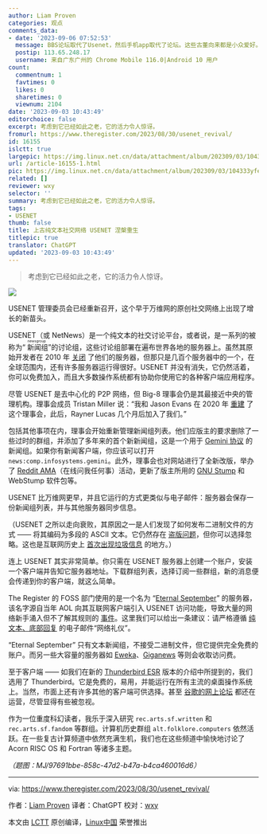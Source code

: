 ```yaml
---
author: Liam Proven
categories: 观点
comments_data:
- date: '2023-09-06 07:52:53'
  message: BBS论坛取代了Usenet，然后手机app取代了论坛。这些古董向来都是小众爱好。
  postip: 113.65.248.17
  username: 来自广东广州的 Chrome Mobile 116.0|Android 10 用户
count:
  commentnum: 1
  favtimes: 0
  likes: 0
  sharetimes: 0
  viewnum: 2104
date: '2023-09-03 10:43:49'
editorchoice: false
excerpt: 考虑到它已经如此之老，它的活力令人惊讶。
fromurl: https://www.theregister.com/2023/08/30/usenet_revival/
id: 16155
islctt: true
largepic: https://img.linux.net.cn/data/attachment/album/202309/03/104333yfeyycmymbnyc1yn.jpg
url: /article-16155-1.html
pic: https://img.linux.net.cn/data/attachment/album/202309/03/104333yfeyycmymbnyc1yn.jpg.thumb.jpg
related: []
reviewer: wxy
selector: ''
summary: 考虑到它已经如此之老，它的活力令人惊讶。
tags:
- USENET
thumb: false
title: 上古纯文本社交网络 USENET 涅槃重生
titlepic: true
translator: ChatGPT
updated: '2023-09-03 10:43:49'
---
```



> 
> 考虑到它已经如此之老，它的活力令人惊讶。
> 
> 
> 


![](https://img.linux.net.cn/data/attachment/album/202309/03/104333yfeyycmymbnyc1yn.jpg)


USENET 管理委员会已经重新召开，这个早于万维网的原创社交网络上出现了增长的新苗头。


USENET（或 NetNews）是一个纯文本的社交讨论平台，或者说，是一系列的被称为“<ruby> 新闻组 <rt>  newsgroup </rt></ruby>”的讨论组，这些讨论组部署在遍布世界各地的服务器上。虽然其原始开发者在 2010 年 [关闭](https://www.theregister.com/2010/05/20/usenet_duke_server/) 了他们的服务器，但那只是几百个服务器中的一个，在全球范围内，还有许多服务器运行得很好。USENET 并没有消失，它仍然活着，你可以免费加入，而且大多数操作系统都有协助你使用它的各种客户端应用程序。


尽管 USENET 是去中心化的 P2P 网络，但 Big-8 理事会仍是其最接近中央的管理机构。理事会成员 Tristan Miller 说：“我和 Jason Evans 在 2020 年 [重建](https://www.big-8.org/wiki/Press_releases/2020-11) 了这个理事会，此后，Rayner Lucas 几个月后加入了我们。”


包括其他事项在内，理事会开始重新管理新闻组列表。他们应版主的要求删除了一些过时的群组，并添加了多年来的首个新新闻组，这是一个用于 [Gemini 协议](https://www.theregister.com/2022/01/27/gemini_protocol/) 的新闻组。如果你有新闻客户端，你应该可以打开 `news:comp.infosystems.gemini`。此外，理事会也对网站进行了全新改版，举办了 [Reddit AMA](https://www.reddit.com/r/IAmA/comments/nn4vp8/were_the_usenet_big8_management_board_ask_us/)（在线问我任何事）活动，更新了版主所用的 [GNU Stump](https://www.algebra.com/~ichudov/stump/) 和 WebStump 软件包等。


USENET 比万维网更早，并且它运行的方式更类似与电子邮件：服务器会保存一份新闻组列表，并与其他服务器同步信息。


（USENET 之所以走向衰败，其原因之一是人们发现了如何发布二进制文件的方式 —— 将其编码为多段的 ASCII 文本。它仍然存在 [盗版问题](https://www.theregister.com/2019/07/12/a_pair_of_usenet_pirates_get_66_months_behind_bars/)，但你可以选择忽略。这也是互联网历史上 [首次出现垃圾信息](https://www.campaignlive.co.uk/article/history-advertising-no-195-canter-siegels-green-card-spam/1441026) 的地方。）


连上 USENET 其实非常简单。你只需在 USENET 服务器上创建一个账户，安装一个客户端并告知它服务器地址。下载群组列表，选择订阅一些群组，新的消息便会传递到你的客户端，就这么简单。


The Register 的 FOSS 部门使用的是一个名为 “[Eternal September](https://www.eternal-september.org/)” 的服务器，该名字源自当年 AOL 向其互联网客户端引入 USENET 访问功能，导致大量的网络新手涌入但不了解其规则的 [事件](https://en.wikipedia.org/wiki/Eternal_September)。这里我们可以给出一条建议：请严格遵循 [纯文本、底部回复](https://www.theregister.com/2023/08/23/email_like_a_pro/) 的电子邮件“网络礼仪”。


“Eternal September” 只有文本新闻组，不接受二进制文件，但它提供完全免费的账户。而另一些大容量的服务器如 [Eweka](https://www.eweka.nl/en)、[Giganews](https://giganews.com/) 等则会收取访问费。


至于客户端 —— 如我们在新的 [Thunderbird ESR](https://www.theregister.com/2023/05/26/new_betas_of_firefox_and_tbird/) 版本的介绍中所提到的，我们选用了 Thunderbird。它是免费的，易用，并能运行在所有主流的桌面操作系统上。当然，市面上还有许多其他的客户端可供选择。甚至 [谷歌的网上论坛](https://groups.google.com/) 都还在运营，尽管显得有些被忽视。


作为一位重度科幻读者，我乐于深入研究 `rec.arts.sf.written` 和 `rec.arts.sf.fandom` 等群组。计算机历史群组 `alt.folklore.computers` 依然活跃。在一些复古计算频道中依然充满生机，我们也在这些频道中愉快地讨论了 Acorn RISC OS 和 Fortran 等诸多主题。


*（题图：MJ/97691bbe-858c-47d2-b47a-b4ca460016d6）*




---


via: <https://www.theregister.com/2023/08/30/usenet_revival/> 


作者：[Liam Proven](https://www.theregister.com/Author/Liam-Proven) 译者：ChatGPT 校对：[wxy](https://github.com/wxy)


本文由 [LCTT](https://github.com/LCTT/TranslateProject) 原创编译，[Linux中国](/article-16153-1.html) 荣誉推出